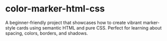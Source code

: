 # color-marker-html-css
A beginner-friendly project that showcases how to create vibrant marker-style cards using semantic HTML and pure CSS. Perfect for learning about spacing, colors, borders, and shadows.
